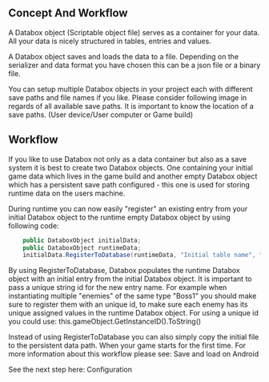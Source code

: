 ## Concept And Workflow
A Databox object (Scriptable object file) serves as a container for your data. All your data is nicely structured in tables, entries and values.

A Databox object saves and loads the data to a file. Depending on the serializer and data format you have chosen this can be a json file or a binary file.

You can setup multiple Databox objects in your project each with different save paths and file names if you like. Please consider following image in regards of all available save paths. It is important to know the location of a save paths. (User device/User computer or Game build)




## Workflow

If you like to use Databox not only as a data container but also as a save system it is best to create two Databox objects. One containing your initial game data which lives in the game build and another empty Databox object which has a persistent save path configured - this one is used for storing runtime data on the users machine.

During runtime you can now easily "register" an existing entry from your initial Databox object to the runtime empty Databox object by using following code:
```csharp
    public DataboxObject initialData;
    public DataboxObject runtimeData;
    initialData.RegisterToDatabase(runtimeData, "Initial table name", "Initial entry name", "New and unique entry name"));
```

By using RegisterToDatabase, Databox populates the runtime Databox object with an initial entry from the initial Databox object. It is important to pass a unique string id for the new entry name. For example when instantiating multiple "enemies" of the same type "Boss1" you should make sure to register them with an unique id, to make sure each enemy has its unique assigned values in the runtime Databox object. For using a unique id you could use: this.gameObject.GetInstanceID().ToString()

Instead of using RegisterToDatabase you can also simply copy the initial file to the persistent data path. When your game starts for the first time. For more information about this workflow please see: Save and load on Android



See the next step here: Configuration
